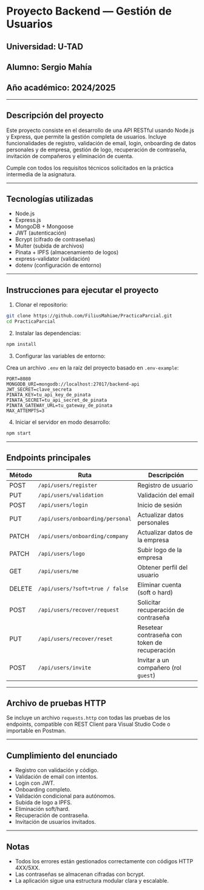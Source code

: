 # Proyecto Backend — Gestión de Usuarios

## Universidad: U-TAD
## Alumno: Sergio Mahía
## Año académico: 2024/2025

---

## Descripción del proyecto

Este proyecto consiste en el desarrollo de una API RESTful usando Node.js y Express, que permite la gestión completa de usuarios. Incluye funcionalidades de registro, validación de email, login, onboarding de datos personales y de empresa, gestión de logo, recuperación de contraseña, invitación de compañeros y eliminación de cuenta.

Cumple con todos los requisitos técnicos solicitados en la práctica intermedia de la asignatura.

---

## Tecnologías utilizadas

- Node.js
- Express.js
- MongoDB + Mongoose
- JWT (autenticación)
- Bcrypt (cifrado de contraseñas)
- Multer (subida de archivos)
- Pinata + IPFS (almacenamiento de logos)
- express-validator (validación)
- dotenv (configuración de entorno)

---

## Instrucciones para ejecutar el proyecto

1. Clonar el repositorio:

```bash
git clone https://github.com/FiliusMahiae/PracticaParcial.git
cd PracticaParcial
```

2. Instalar las dependencias:

```bash
npm install
```

3. Configurar las variables de entorno:

Crea un archivo `.env` en la raíz del proyecto basado en `.env-example`:

```env
PORT=8080
MONGODB_URI=mongodb://localhost:27017/backend-api
JWT_SECRET=clave_secreta
PINATA_KEY=tu_api_key_de_pinata
PINATA_SECRET=tu_api_secret_de_pinata
PINATA_GATEWAY_URL=tu_gateway_de_pinata
MAX_ATTEMPTS=3
```

4. Iniciar el servidor en modo desarrollo:

```bash
npm start
```

---

## Endpoints principales

| Método | Ruta                                | Descripción                             |
|--------|-------------------------------------|-----------------------------------------|
| POST   | `/api/users/register`               | Registro de usuario                     |
| PUT    | `/api/users/validation`             | Validación del email                    |
| POST   | `/api/users/login`                  | Inicio de sesión                        |
| PUT    | `/api/users/onboarding/personal`    | Actualizar datos personales             |
| PATCH  | `/api/users/onboarding/company`     | Actualizar datos de la empresa          |
| PATCH  | `/api/users/logo`                   | Subir logo de la empresa                |
| GET    | `/api/users/me`                     | Obtener perfil del usuario              |
| DELETE | `/api/users/?soft=true / false`       | Eliminar cuenta (soft o hard)           |
| POST   | `/api/users/recover/request`        | Solicitar recuperación de contraseña    |
| PUT    | `/api/users/recover/reset`          | Resetear contraseña con token de recuperación |
| POST   | `/api/users/invite`                 | Invitar a un compañero (rol `guest`)    |

---

## Archivo de pruebas HTTP

Se incluye un archivo `requests.http` con todas las pruebas de los endpoints, compatible con REST Client para Visual Studio Code o importable en Postman.

---

## Cumplimiento del enunciado

- Registro con validación y código.
- Validación de email con intentos.
- Login con JWT.
- Onboarding completo.
- Validación condicional para autónomos.
- Subida de logo a IPFS.
- Eliminación soft/hard.
- Recuperación de contraseña.
- Invitación de usuarios invitados.

---

## Notas

- Todos los errores están gestionados correctamente con códigos HTTP 4XX/5XX.
- Las contraseñas se almacenan cifradas con bcrypt.
- La aplicación sigue una estructura modular clara y escalable.
